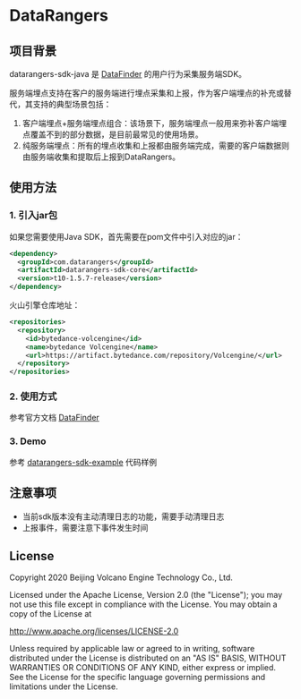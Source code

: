 # DataRangers
## 项目背景
datarangers-sdk-java 是 [DataFinder](https://www.volcengine.com/product/datafinder) 的用户行为采集服务端SDK。

服务端埋点支持在客户的服务端进行埋点采集和上报，作为客户端埋点的补充或替代，其支持的典型场景包括：
1. 客户端埋点+服务端埋点组合：该场景下，服务端埋点一般用来弥补客户端埋点覆盖不到的部分数据，是目前最常见的使用场景。
2. 纯服务端埋点：所有的埋点收集和上报都由服务端完成，需要的客户端数据则由服务端收集和提取后上报到DataRangers。

## 使用方法
### 1. 引入jar包
如果您需要使用Java SDK，首先需要在pom文件中引入对应的jar：
```xml
<dependency>
  <groupId>com.datarangers</groupId>
  <artifactId>datarangers-sdk-core</artifactId>
  <version>t10-1.5.7-release</version>
</dependency>
```

火山引擎仓库地址：
```xml
<repositories>
  <repository>
    <id>bytedance-volcengine</id>
    <name>bytedance Volcengine</name>
    <url>https://artifact.bytedance.com/repository/Volcengine/</url>
  </repository>
</repositories>
```

### 2. 使用方式
参考官方文档 [DataFinder](https://www.volcengine.com/docs/6285/75430)

### 3. Demo
参考 [datarangers-sdk-example](https://github.com/volcengine/datarangers-sdk-java/tree/main/datarangers-sdk-example) 代码样例


## 注意事项
* 当前sdk版本没有主动清理日志的功能，需要手动清理日志
* 上报事件，需要注意下事件发生时间


## License
Copyright 2020 Beijing Volcano Engine Technology Co., Ltd.

Licensed under the Apache License, Version 2.0 (the "License"); you may not use this file except in compliance with the License. 
You may obtain a copy of the License at

http://www.apache.org/licenses/LICENSE-2.0

Unless required by applicable law or agreed to in writing, software distributed under the License is distributed on an "AS IS" BASIS, WITHOUT WARRANTIES OR CONDITIONS OF ANY KIND, either express or implied. See the License for the specific language governing permissions and limitations under the License.
